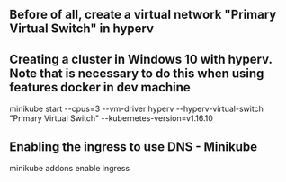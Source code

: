 
## Before of all, create a virtual network "Primary Virtual Switch" in hyperv
## Creating a cluster in Windows 10 with hyperv. Note that is necessary to do this when using features docker in dev machine
minikube start --cpus=3 --vm-driver hyperv --hyperv-virtual-switch "Primary Virtual Switch" --kubernetes-version=v1.16.10

## Enabling the ingress to use DNS - Minikube
minikube addons enable ingress
